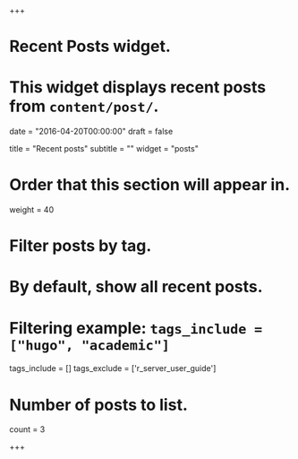 +++
# Recent Posts widget.
# This widget displays recent posts from `content/post/`.

date = "2016-04-20T00:00:00"
draft = false

title = "Recent posts"
subtitle = ""
widget = "posts"

# Order that this section will appear in.
weight = 40

# Filter posts by tag.
#  By default, show all recent posts.
#  Filtering example: `tags_include = ["hugo", "academic"]`
tags_include = []
tags_exclude = ['r_server_user_guide']

# Number of posts to list.
count = 3

+++

